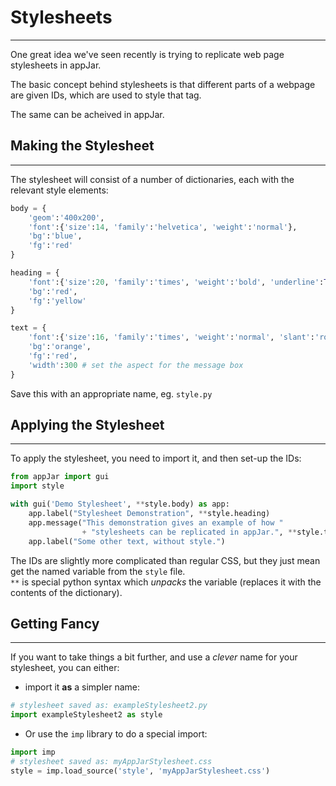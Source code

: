 # Stylesheets
---

One great idea we've seen recently is trying to replicate web page stylesheets in appJar.  

The basic concept behind stylesheets is that different parts of a webpage are given IDs, which are used to style that tag.

The same can be acheived in appJar.

## Making the Stylesheet
---

The stylesheet will consist of a number of dictionaries, each with the relevant style elements:

```python
body = { 
    'geom':'400x200', 
    'font':{'size':14, 'family':'helvetica', 'weight':'normal'},
    'bg':'blue',
    'fg':'red'
}

heading = { 
    'font':{'size':20, 'family':'times', 'weight':'bold', 'underline':True, 'slant':'italic'},
    'bg':'red',
    'fg':'yellow'
}

text = { 
    'font':{'size':16, 'family':'times', 'weight':'normal', 'slant':'roman'},
    'bg':'orange',
    'fg':'red',
    'width':300 # set the aspect for the message box
}   
```

Save this with an appropriate name, eg. `style.py`


## Applying the Stylesheet
---

To apply the stylesheet, you need to import it, and then set-up the IDs:

```python
from appJar import gui 
import style

with gui('Demo Stylesheet', **style.body) as app:
    app.label("Stylesheet Demonstration", **style.heading)
    app.message("This demonstration gives an example of how "
                + "stylesheets can be replicated in appJar.", **style.text)
    app.label("Some other text, without style.")
```

The IDs are slightly more complicated than regular CSS, but they just mean get the named variable from the `style` file.  
`**` is special python syntax which *unpacks* the variable (replaces it with the contents of the dictionary).


## Getting Fancy
---

If you want to take things a bit further, and use a *clever* name for your stylesheet, you can either:

* import it **as** a simpler name:
```python
# stylesheet saved as: exampleStylesheet2.py
import exampleStylesheet2 as style
```

* Or use the `imp` library to do a special import:

```python
import imp
# stylesheet saved as: myAppJarStylesheet.css
style = imp.load_source('style', 'myAppJarStylesheet.css')
```
